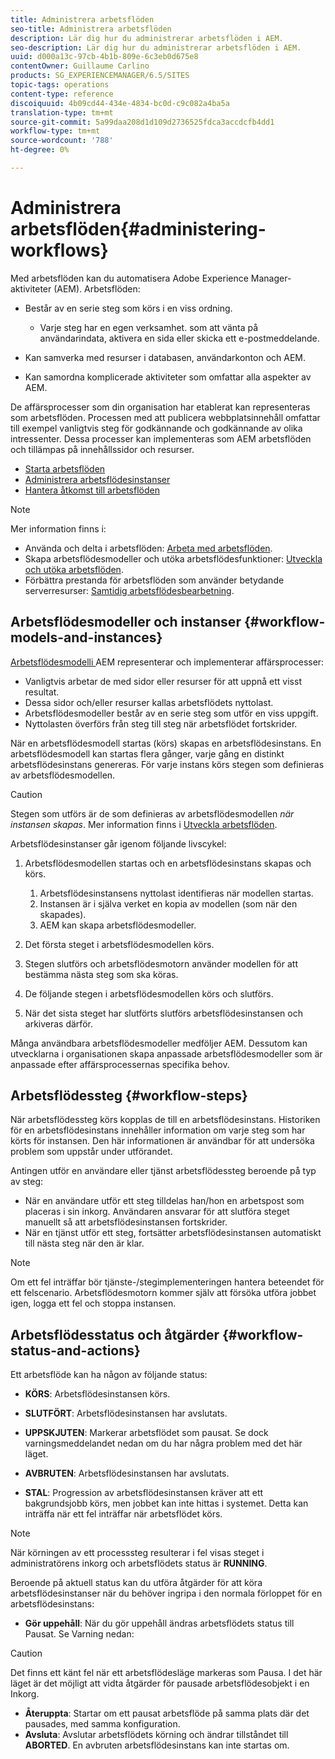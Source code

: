 ```yaml
---
title: Administrera arbetsflöden
seo-title: Administrera arbetsflöden
description: Lär dig hur du administrerar arbetsflöden i AEM.
seo-description: Lär dig hur du administrerar arbetsflöden i AEM.
uuid: d000a13c-97cb-4b1b-809e-6c3eb0d675e8
contentOwner: Guillaume Carlino
products: SG_EXPERIENCEMANAGER/6.5/SITES
topic-tags: operations
content-type: reference
discoiquuid: 4b09cd44-434e-4834-bc0d-c9c082a4ba5a
translation-type: tm+mt
source-git-commit: 5a99daa208d1d109d2736525fdca3accdcfb4dd1
workflow-type: tm+mt
source-wordcount: '788'
ht-degree: 0%

---
```



# Administrera arbetsflöden{#administering-workflows}

Med arbetsflöden kan du automatisera Adobe Experience Manager-aktiviteter (AEM). Arbetsflöden:

* Består av en serie steg som körs i en viss ordning.

   * Varje steg har en egen verksamhet. som att vänta på användarindata, aktivera en sida eller skicka ett e-postmeddelande.

* Kan samverka med resurser i databasen, användarkonton och AEM.
* Kan samordna komplicerade aktiviteter som omfattar alla aspekter av AEM.

De affärsprocesser som din organisation har etablerat kan representeras som arbetsflöden. Processen med att publicera webbplatsinnehåll omfattar till exempel vanligtvis steg för godkännande och godkännande av olika intressenter. Dessa processer kan implementeras som AEM arbetsflöden och tillämpas på innehållssidor och resurser.

* [Starta arbetsflöden](/help/sites-administering/workflows-starting.md)
* [Administrera arbetsflödesinstanser](/help/sites-administering/workflows-administering.md)
* [Hantera åtkomst till arbetsflöden](/help/sites-administering/workflows-managing.md)

>[!NOTE]
>
>Mer information finns i:
>
>* Använda och delta i arbetsflöden: [Arbeta med arbetsflöden](/help/sites-authoring/workflows.md).
>* Skapa arbetsflödesmodeller och utöka arbetsflödesfunktioner: [Utveckla och utöka arbetsflöden](/help/sites-developing/workflows.md).
>* Förbättra prestanda för arbetsflöden som använder betydande serverresurser: [Samtidig arbetsflödesbearbetning](/help/sites-deploying/configuring-performance.md#concurrent-workflow-processing).

>



## Arbetsflödesmodeller och instanser {#workflow-models-and-instances}

[Arbetsflödesmodelli ](/help/sites-developing/workflows.md#model) AEM representerar och implementerar affärsprocesser:

* Vanligtvis arbetar de med sidor eller resurser för att uppnå ett visst resultat.
* Dessa sidor och/eller resurser kallas arbetsflödets nyttolast.
* Arbetsflödesmodeller består av en serie steg som utför en viss uppgift.
* Nyttolasten överförs från steg till steg när arbetsflödet fortskrider.

När en arbetsflödesmodell startas (körs) skapas en arbetsflödesinstans. En arbetsflödesmodell kan startas flera gånger, varje gång en distinkt arbetsflödesinstans genereras. För varje instans körs stegen som definieras av arbetsflödesmodellen.

>[!CAUTION]
>
>Stegen som utförs är de som definieras av arbetsflödesmodellen *när instansen skapas*. Mer information finns i [Utveckla arbetsflöden](/help/sites-developing/workflows.md#model).

Arbetsflödesinstanser går igenom följande livscykel:

1. Arbetsflödesmodellen startas och en arbetsflödesinstans skapas och körs.

   1. Arbetsflödesinstansens nyttolast identifieras när modellen startas.
   1. Instansen är i själva verket en kopia av modellen (som när den skapades).
   1. AEM kan skapa arbetsflödesmodeller.

1. Det första steget i arbetsflödesmodellen körs.
1. Stegen slutförs och arbetsflödesmotorn använder modellen för att bestämma nästa steg som ska köras.
1. De följande stegen i arbetsflödesmodellen körs och slutförs.
1. När det sista steget har slutförts slutförs arbetsflödesinstansen och arkiveras därför.

Många användbara arbetsflödesmodeller medföljer AEM. Dessutom kan utvecklarna i organisationen skapa anpassade arbetsflödesmodeller som är anpassade efter affärsprocessernas specifika behov.

## Arbetsflödessteg {#workflow-steps}

När arbetsflödessteg körs kopplas de till en arbetsflödesinstans. Historiken för en arbetsflödesinstans innehåller information om varje steg som har körts för instansen. Den här informationen är användbar för att undersöka problem som uppstår under utförandet.

Antingen utför en användare eller tjänst arbetsflödessteg beroende på typ av steg:

* När en användare utför ett steg tilldelas han/hon en arbetspost som placeras i sin inkorg. Användaren ansvarar för att slutföra steget manuellt så att arbetsflödesinstansen fortskrider.
* När en tjänst utför ett steg, fortsätter arbetsflödesinstansen automatiskt till nästa steg när den är klar.

>[!NOTE]
>
>Om ett fel inträffar bör tjänste-/stegimplementeringen hantera beteendet för ett felscenario. Arbetsflödesmotorn kommer själv att försöka utföra jobbet igen, logga ett fel och stoppa instansen.

## Arbetsflödesstatus och åtgärder {#workflow-status-and-actions}

Ett arbetsflöde kan ha någon av följande status:

* **KÖRS**: Arbetsflödesinstansen körs.
* **SLUTFÖRT**: Arbetsflödesinstansen har avslutats.

* **UPPSKJUTEN**: Markerar arbetsflödet som pausat. Se dock varningsmeddelandet nedan om du har några problem med det här läget.
* **AVBRUTEN**: Arbetsflödesinstansen har avslutats.
* **STAL**: Progression av arbetsflödesinstansen kräver att ett bakgrundsjobb körs, men jobbet kan inte hittas i systemet. Detta kan inträffa när ett fel inträffar när arbetsflödet körs.

>[!NOTE]
>
>När körningen av ett processsteg resulterar i fel visas steget i administratörens inkorg och arbetsflödets status är **RUNNING**.

Beroende på aktuell status kan du utföra åtgärder för att köra arbetsflödesinstanser när du behöver ingripa i den normala förloppet för en arbetsflödesinstans:

* **Gör uppehåll**: När du gör uppehåll ändras arbetsflödets status till Pausat. Se Varning nedan:

>[!CAUTION]
>
>Det finns ett känt fel när ett arbetsflödesläge markeras som Pausa. I det här läget är det möjligt att vidta åtgärder för pausade arbetsflödesobjekt i en Inkorg.

* **Återuppta**: Startar om ett pausat arbetsflöde på samma plats där det pausades, med samma konfiguration.
* **Avsluta**: Avslutar arbetsflödets körning och ändrar tillståndet till  **ABORTED**. En avbruten arbetsflödesinstans kan inte startas om.

